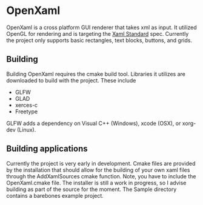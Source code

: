 # OpenXaml

OpenXaml is a cross platform GUI renderer that takes xml as input. It utilized OpenGL for rendering and is targeting the [Xaml Standard](https://github.com/Microsoft/xaml-standard) spec. Currently the project only supports basic rectangles, text blocks, buttons, and grids.

## Building

Building OpenXaml requires the cmake build tool. Libraries it utilizes are downloaded to build with the project. These include

* GLFW
* GLAD
* xerces-c
* Freetype

GLFW adds a dependency on Visual C++ (Windows), xcode (OSX), or xorg-dev (Linux).

## Building applications

Currently the project is very early in development. Cmake files are provided by the installation that should allow for the building of your own xaml files through the AddXamlSources cmake function. Note, you have to include the OpenXaml.cmake file. The installer is still a work in progress, so I advise building as part of the source for the moment. The Sample directory contains a barebones example project.